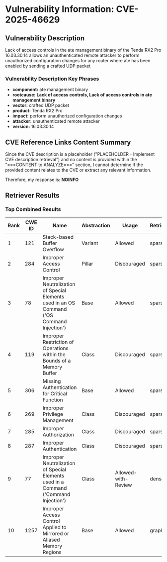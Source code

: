# Vulnerability Information: CVE-2025-46629

## Vulnerability Description
Lack of access controls in the ate management binary of the Tenda RX2 Pro 16.03.30.14 allows an unauthenticated remote attacker to perform unauthorized configuration changes for any router where ate has been enabled by sending a crafted UDP packet

### Vulnerability Description Key Phrases
- **component:** ate management binary
- **rootcause:** **Lack of access controls, Lack of access controls in ate management binary**
- **vector:** crafted UDP packet
- **product:** Tenda RX2 Pro
- **impact:** perform unauthorized configuration changes
- **attacker:** unauthenticated remote attacker
- **version:** 16.03.30.14

## CVE Reference Links Content Summary
Since the CVE description is a placeholder ("PLACEHOLDER - Implement CVE description retrieval") and no content is provided within the "===CONTENT to ANALYZE===" section, I cannot determine if the provided content relates to the CVE or extract any relevant information.

Therefore, my response is: **NOINFO**

## Retriever Results

### Top Combined Results

| Rank | CWE ID | Name | Abstraction | Usage  | Retrievers | Individual Scores |
|------|--------|------|-------------|-------|------------|-------------------|
| 1 | 121 | Stack-based Buffer Overflow | Variant | Allowed | sparse | 0.290 |
| 2 | 284 | Improper Access Control | Pillar | Discouraged | sparse | 0.281 |
| 3 | 78 | Improper Neutralization of Special Elements used in an OS Command ('OS Command Injection') | Base | Allowed | sparse | 0.277 |
| 4 | 119 | Improper Restriction of Operations within the Bounds of a Memory Buffer | Class | Discouraged | sparse | 0.276 |
| 5 | 306 | Missing Authentication for Critical Function | Base | Allowed | sparse | 0.275 |
| 6 | 269 | Improper Privilege Management | Class | Discouraged | sparse | 0.271 |
| 7 | 285 | Improper Authorization | Class | Discouraged | sparse | 0.271 |
| 8 | 287 | Improper Authentication | Class | Discouraged | sparse | 0.262 |
| 9 | 77 | Improper Neutralization of Special Elements used in a Command ('Command Injection') | Class | Allowed-with-Review | dense | 0.563 |
| 10 | 1257 | Improper Access Control Applied to Mirrored or Aliased Memory Regions | Base | Allowed | graph | 0.003 |

